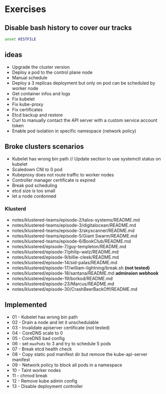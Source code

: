 # Exercises

## Disable bash history to cover our tracks

```bash
unset HISTFILE
```

## ideas

- Upgrade the cluster version
- Deploy a pod to the control plane node
- Manual schedule
- Deploy a 3 replicas deployment but only on pod can be scheduled by worker node
- Get container infos and logs
- Fix kubelet
- Fix kube-proxy
- Fix certificates
- Etcd backup and restore
- Curl to manually contact the API server with a custom service account token
- Enable pod isolation in specific namespace (network policy)

## Broke clusters scenarios

- Kubelet has wrong bin path // Update section to use systemctl status on kubelet
- Scaledown CNI to 0 pod
- Kubeproxy does not route traffic to worker nodes
- Controller manager certificate is expired
- Break pod scheduling
- etcd size is too small
- let a node cordonned

### Klusterd

- notes/klustered-teams/episode-2/talos-systems/README.md
- notes/klustered-teams/episode-3/digitalocean/README.md
- notes/klustered-teams/episode-3/skyscanner/README.md
- notes/klustered-teams/episode-5/Giant Swarm/README.md
- notes/klustered-teams/episode-6/BookClub/README.md
- notes/klustered/episode-7/guy-templeton/README.md
- notes/klustered/episode-7/philip-welz/README.md
- notes/klustered/episode-9/billie-cleek/README.md
- notes/klustered/episode-14/sid-palas/README.md
- notes/klustered/episode-17/william-lightning/break.sh **(not tested)**
- notes/klustered/episode-18/santana/README.md **adminsion webhook**
- notes/klustered/episode-19/borkod/README.md
- notes/klustered/episode-23/Marcus/README.md
- notes/klustered/episode-30/CrashBeerBackOff/README.md


## Implemented

- 01 - Kubelet has wrong bin path
- 02 - Drain a node and let it unschedulable
- 03 - Invalidate apiserver certificate (not tested)
- 04 - CoreDNS scale to 0
- 05 - CoreDNS bad config
- 06 - set `maxPods` to 3 and try to schedule 5 pods
- 07 - Break etcd health check
- 08 - Copy static pod manifest dir but remove the kube-api-server manifest
- 09 - Network policy to block all pods in a namespace
- 10 - Taint worker nodes
- 11 - chmod break
- 12 - Remove kube admin config
- 13 - Disable deployment controller
